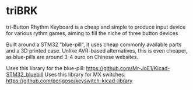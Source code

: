 # triBRK
tri-Button Rhythm Keyboard is a cheap and simple to produce input device for various rythm games, aiming to fill the niche of three button devices

Built around a STM32 "blue-pill", it uses cheap commonly available parts and a 3D printed case. Unlike AVR-based alternatives, this is even cheaper, as blue-pills are around 3-4 euro on Chinese websites.

Uses this library for the blue-pill: https://github.com/Mr-JoE1/Kicad-STM32_bluebill
Uses this library for MX switches: https://github.com/perigoso/keyswitch-kicad-library
